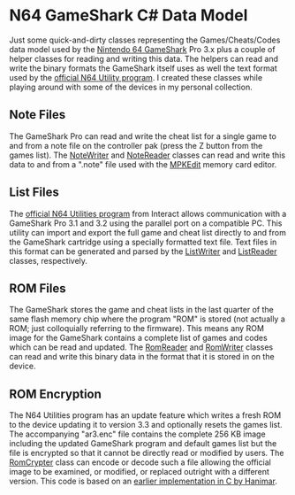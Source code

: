 # N64 GameShark C# Data Model

Just some quick-and-dirty classes representing the Games/Cheats/Codes data model used by the [Nintendo 64 GameShark](https://gameshark.fandom.com/wiki/Nintendo_64) Pro 3.x plus a couple of helper classes for reading and writing this data. The helpers can read and write the binary formats the GameShark itself uses as well the text format used by the [official N64 Utility program](http://web.archive.org/web/20110426190730/http://gscentral.org/tools/n64/gs_pro_utils.zip). I created these classes while playing around with some of the devices in my personal collection.

## Note Files

The GameShark Pro can read and write the cheat list for a single game to and from a note file on the controller pak (press the Z button from the games list). The [NoteWriter](https://github.com/BacteriaMage/n64-gameshark-data-model/blob/main/Binary/NoteWriter.cs) and [NoteReader](https://github.com/BacteriaMage/n64-gameshark-data-model/blob/main/Binary/NoteReader.cs) classes can read and write this data to and from a ".note" file used with the [MPKEdit](https://bryc.github.io/mempak/) memory card editor.

## List Files

The [official N64 Utilities program](http://web.archive.org/web/20110426190730/http://gscentral.org/tools/n64/gs_pro_utils.zip) from Interact allows communication with a GameShark Pro 3.1 and 3.2 using the parallel port on a compatible PC. This utility can import and export the full game and cheat list directly to and from the GameShark cartridge using a specially formatted text file. Text files in this format can be generated and parsed by the [ListWriter](https://github.com/BacteriaMage/n64-gameshark-data-model/blob/main/Text/ListWriter.cs) and [ListReader](https://github.com/BacteriaMage/n64-gameshark-data-model/blob/main/Text/ListReader.cs) classes, respectively.

## ROM Files

The GameShark stores the game and cheat lists in the last quarter of the same flash memory chip where the program "ROM" is stored (not actually a ROM; just colloquially referring to the firmware). This means any ROM image for the GameShark contains a complete list of games and codes which can be read and updated. The [RomReader](https://github.com/BacteriaMage/n64-gameshark-data-model/blob/main/Binary/RomReader.cs) and [RomWriter](https://github.com/BacteriaMage/n64-gameshark-data-model/blob/main/Binary/RomWriter.cs) classes can read and write this binary data in the format that it is stored in on the device.

## ROM Encryption

The N64 Utilities program has an update feature which writes a fresh ROM to the device updating it to version 3.3 and optionally resets the games list. The accompanying "ar3.enc" file contains the complete 256 KB image including the updated GameShark program and default games list but the file is encrypted so that it cannot be directly read or modified by users. The [RomCrypter](https://github.com/BacteriaMage/n64-gameshark-data-model/blob/main/Binary/RomCrypter.cs) class can encode or decode such a file allowing the official image to be examined, or modified, or replaced outright with a different version. This code is based on an [earlier implementation in C by Hanimar](http://web.archive.org/web/20160324145321/http://doc.kodewerx.org/tools/n64/gs_n64_crypt.zip).
